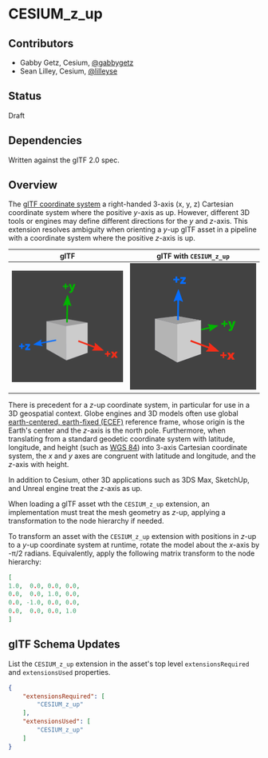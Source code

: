 # CESIUM_z_up

## Contributors

* Gabby Getz, Cesium, [@gabbygetz](https://twitter.com/gabbygetz)
* Sean Lilley, Cesium, [@lilleyse](https://twitter.com/lilleyse)

## Status

Draft

## Dependencies

Written against the glTF 2.0 spec.

## Overview

The [glTF coordinate system](../../../../specification/2.0#coordinate-system-and-units) a right-handed 3-axis (x, y, z) Cartesian coordinate system where the positive _y_-axis as up. However, different 3D tools or engines may define different directions for the _y_ and _z_-axis. This extension resolves ambiguity when orienting a _y_-up glTF asset in a pipeline with a coordinate system where the positive _z_-axis is up.

| glTF | glTF with `CESIUM_z_up` |
|:--:|:---:|
| ![y-axis up](./figures/y_up.png) | ![z-axis up](./figures/z_up.png) |

There is precedent for a _z_-up coordinate system, in particular for use in a 3D geospatial context. Globe engines and 3D models often use global [earth-centered, earth-fixed (ECEF)](https://www.e-education.psu.edu/geog862/node/1793) reference frame, whose origin is the Earth's center and the _z_-axis is the north pole. Furthermore, when translating from a standard geodetic coordinate system with latitude, longitude, and height (such as [WGS 84](https://epsg.io/4326)) into 3-axis Cartesian coordinate system, the _x_ and _y_ axes are congruent with latitude and longitude, and the _z_-axis with height.

In addition to Cesium, other 3D applications such as 3DS Max, SketchUp, and Unreal engine treat the _z_-axis as up.

When loading a glTF asset wth the `CESIUM_z_up` extension, an implementation must treat the mesh geometry as _z_-up, applying a transformation to the node hierarchy if needed.

To transform an asset with the `CESIUM_z_up` extension with positions in _z_-up to a _y_-up coordinate system at runtime, rotate the model about the _x_-axis by -&pi;/2 radians. Equivalently, apply the following matrix transform to the node hierarchy:
```json
[
1.0,  0.0, 0.0, 0.0,
0.0,  0.0, 1.0, 0.0,
0.0, -1.0, 0.0, 0.0,
0.0,  0.0, 0.0, 1.0
]
```

## glTF Schema Updates

List the `CESIUM_z_up` extension in the asset's top level `extensionsRequired` and `extensionsUsed` properties.

```json
{
    "extensionsRequired": [
        "CESIUM_z_up"
    ],
    "extensionsUsed": [
        "CESIUM_z_up"
    ]
}
```
